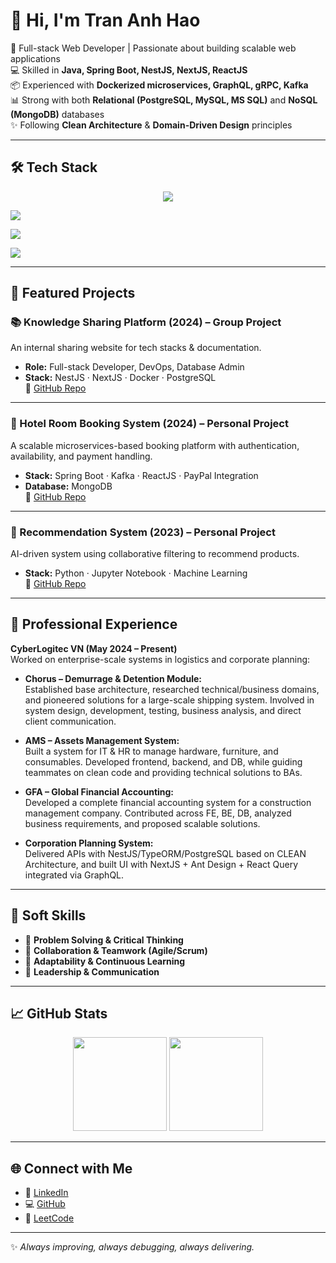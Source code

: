# 👋 Hi, I'm Tran Anh Hao  

🚀 Full-stack Web Developer | Passionate about building scalable web applications  
💻 Skilled in **Java, Spring Boot, NestJS, NextJS, ReactJS**  
📦 Experienced with **Dockerized microservices, GraphQL, gRPC, Kafka**  
📊 Strong with both **Relational (PostgreSQL, MySQL, MS SQL)** and **NoSQL (MongoDB)** databases  
✨ Following **Clean Architecture** & **Domain-Driven Design** principles  

---

## 🛠️ Tech Stack  

<p align="center">
  <!-- Languages -->
  <img src="https://skillicons.dev/icons?i=java,python,typescript,javascript,php,cs" /><br>
  
  <!-- Frameworks -->
  <img src="https://skillicons.dev/icons?i=spring,react,nextjs,nestjs,dotnet" /><br>
  
  <!-- Databases -->
  <img src="https://skillicons.dev/icons?i=postgres,mysql,mongodb" /><br>
  
  <!-- Tools -->
  <img src="https://skillicons.dev/icons?i=docker,kafka,git,github,gitlab" />
</p>

---

## 🌟 Featured Projects  

### 📚 Knowledge Sharing Platform (2024) – Group Project  
An internal sharing website for tech stacks & documentation.  
- **Role:** Full-stack Developer, DevOps, Database Admin  
- **Stack:** NestJS · NextJS · Docker · PostgreSQL  
🔗 [GitHub Repo](https://github.com/Rocky-cyberclop/GroupProject-SpringBoot-BookMarketBackend)  

---

### 🏨 Hotel Room Booking System (2024) – Personal Project  
A scalable microservices-based booking platform with authentication, availability, and payment handling.  
- **Stack:** Spring Boot · Kafka · ReactJS · PayPal Integration  
- **Database:** MongoDB  
🔗 [GitHub Repo](https://github.com/Rocky-cyberclop/PersonalProject-HotelBookingBackend)  

---

### 🤖 Recommendation System (2023) – Personal Project  
AI-driven system using collaborative filtering to recommend products.  
- **Stack:** Python · Jupyter Notebook · Machine Learning  
🔗 [GitHub Repo](https://github.com/Rocky-cyberclop/PersonalProject-RecommendationSystem)  

---

## 💼 Professional Experience  

**CyberLogitec VN (May 2024 – Present)**  
Worked on enterprise-scale systems in logistics and corporate planning:  

- **Chorus – Demurrage & Detention Module:**  
  Established base architecture, researched technical/business domains, and pioneered solutions for a large-scale shipping system. Involved in system design, development, testing, business analysis, and direct client communication.  

- **AMS – Assets Management System:**  
  Built a system for IT & HR to manage hardware, furniture, and consumables. Developed frontend, backend, and DB, while guiding teammates on clean code and providing technical solutions to BAs.  

- **GFA – Global Financial Accounting:**  
  Developed a complete financial accounting system for a construction management company. Contributed across FE, BE, DB, analyzed business requirements, and proposed scalable solutions.  

- **Corporation Planning System:**  
  Delivered APIs with NestJS/TypeORM/PostgreSQL based on CLEAN Architecture, and built UI with NextJS + Ant Design + React Query integrated via GraphQL.  

---

## 🧩 Soft Skills  
- 🧠 **Problem Solving & Critical Thinking**  
- 🤝 **Collaboration & Teamwork (Agile/Scrum)**  
- 🔄 **Adaptability & Continuous Learning**  
- 🎯 **Leadership & Communication**  

---

## 📈 GitHub Stats  

<p align="center">
  <img src="https://github-readme-stats.vercel.app/api?username=Rocky-cyberclop&show_icons=true&theme=tokyonight" height="150"/>
  <img src="https://github-readme-stats.vercel.app/api/top-langs/?username=Rocky-cyberclop&layout=compact&theme=tokyonight" height="150"/>
</p>

---

## 🌐 Connect with Me  
- 💼 [LinkedIn](https://www.linkedin.com/in/rocky-operation-87ab20298/)  
- 💻 [GitHub](https://github.com/Rocky-cyberclop)  
- 🧩 [LeetCode](https://leetcode.com/Rocky-cyberclop/)  

---

✨ *Always improving, always debugging, always delivering.*
